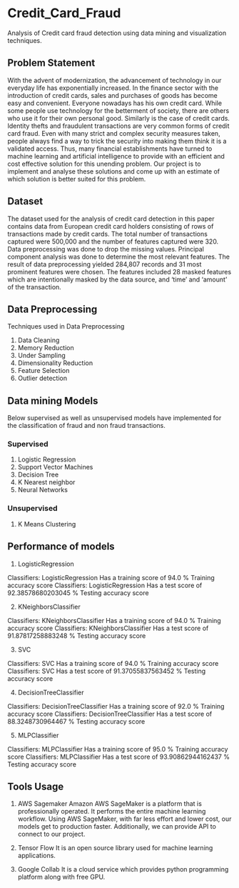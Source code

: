 # Credit_Card_Fraud
Analysis of Credit card fraud detection using data mining and visualization techniques.

## Problem Statement

With the advent of modernization, the advancement of technology in our everyday life has exponentially increased. In the finance sector
with the introduction of credit cards, sales and purchases of goods has become easy and convenient. Everyone nowadays has his own 
credit card. While some people use technology for the betterment of society, there are others who use it for their own personal good. 
Similarly is the case of credit cards. Identity thefts and fraudulent transactions are very common forms of credit card fraud. 
Even with many strict and complex security measures taken, people always find a way to trick the security into making them think
it is a validated access. Thus, many financial establishments have turned to machine learning and artificial intelligence to provide 
with an efficient and cost effective solution for this unending problem. Our project is to implement and analyse these solutions and 
come up with an estimate of which solution is better suited for this problem.

## Dataset

The dataset used for the analysis of credit card detection in this paper contains data from European credit card holders 
consisting of rows of transactions made by credit cards. The total number of transactions captured were 500,000 and the number of features
captured were 320. Data preprocessing was done to drop the missing values. Principal component analysis was done to determine the most 
relevant features. The result of data preprocessing yielded 284,807 records and 31 most prominent features were chosen. The features 
included 28 masked features which are intentionally masked by the data source, and ‘time’ and ‘amount’ of the transaction.

## Data Preprocessing

Techniques used in Data Preprocessing

1. Data Cleaning
2. Memory Reduction
3. Under Sampling
4. Dimensionality Reduction
5. Feature Selection
6. Outlier detection


## Data mining Models

Below supervised as well as unsupervised models have implemented for the classification of fraud and non fraud transactions.

### Supervised
1. Logistic Regression
2. Support Vector Machines
3. Decision Tree
4. K Nearest neighbor
5. Neural Networks

### Unsupervised
1. K Means Clustering

## Performance of models

1. LogisticRegression

Classifiers:  LogisticRegression Has a training score of 94.0 % Training accuracy score
Classifiers:  LogisticRegression Has a test score of 92.38578680203045 % Testing accuracy score

2. KNeighborsClassifier

Classifiers:  KNeighborsClassifier Has a training score of 94.0 % Training accuracy score
Classifiers:  KNeighborsClassifier Has a test score of 91.87817258883248 % Testing accuracy score

3. SVC

Classifiers:  SVC Has a training score of 94.0 % Training accuracy score
Classifiers:  SVC Has a test score of 91.37055837563452 % Testing accuracy score

4. DecisionTreeClassifier

Classifiers:  DecisionTreeClassifier Has a training score of 92.0 % Training accuracy score
Classifiers:  DecisionTreeClassifier Has a test score of 88.3248730964467 % Testing accuracy score

5. MLPClassifier

Classifiers:  MLPClassifier Has a training score of 95.0 % Training accuracy score
Classifiers:  MLPClassifier Has a test score of 93.90862944162437 % Testing accuracy score

## Tools Usage

1. AWS Sagemaker 
Amazon AWS SageMaker is a platform that is professionally operated. It performs the entire machine learning workflow. Using AWS SageMaker, with far less effort and lower cost, our models get to production faster. Additionally, we can provide API to connect to our project. 

2. Tensor Flow
It is an open source library used for machine learning applications.

3. Google Collab
It is a cloud service which provides python programming platform along with free GPU.

